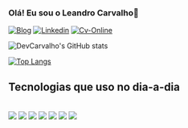 ### Olá! Eu sou o Leandro Carvalho👋


[![Blog](https://img.shields.io/badge/dev.to-0A0A0A?style=for-the-badge&logo=devdotto&logoColor=white)](url)
[![Linkedin](	https://img.shields.io/badge/LinkedIn-0077B5?style=for-the-badge&logo=linkedin&logoColor=white)](url)
[![Cv-Online](	https://img.shields.io/badge/website-000000?style=for-the-badge&logo=About.me&logoColor=white)](url)

![DevCarvalho's GitHub stats](https://github-readme-stats.vercel.app/api?username=LeandroCarvalho2022&show_icons=true&theme=tokyonight)

[![Top Langs](https://github-readme-stats.vercel.app/api/top-langs/?username=LeandroCarvalho2022)](https://github.com/LeandroCarvalho2022/github-readme-stats)

## Tecnologias que uso no dia-a-dia

<div style='display: inline_block'><br/>
  <img align="center" alt"HTML5" src="https://img.shields.io/badge/HTML5-E34F26?style=for-the-badge&logo=html5&logoColor=white"/>
  <img align="center" alt"CSS3" src="https://img.shields.io/badge/CSS3-1572B6?style=for-the-badge&logo=css3&logoColor=white"/>
  <img align="center" alt"JavaScript" src="https://img.shields.io/badge/JavaScript-F7DF1E?style=for-the-badge&logo=javascript&logoColor=black"/>
  <img align="center" alt"Angular" src="https://img.shields.io/badge/Angular-DD0031?style=for-the-badge&logo=angular&logoColor=white"/>
  <img align="center" alt"Bootstrap" src="https://img.shields.io/badge/Bootstrap-563D7C?style=for-the-badge&logo=bootstrap&logoColor=white"/>
  <img align="center" alt"NodeJS" src="https://img.shields.io/badge/Node.js-43853D?style=for-the-badge&logo=node.js&logoColor=white"/>
  <img align="center" alt"AWS" src="https://img.shields.io/badge/Amazon_AWS-FF9900?style=for-the-badge&logo=amazonaws&logoColor=white"/>
</div>


